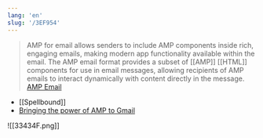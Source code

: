 ```yaml
---
lang: 'en'
slug: '/3EF954'
---
```


> AMP for email allows senders to include AMP components inside rich, engaging emails, making modern app functionality available within the email. The AMP email format provides a subset of [[AMP]] [[HTML]] components for use in email messages, allowing recipients of AMP emails to interact dynamically with content directly in the message. [AMP Email](https://amp.dev/about/email)

- [[Spellbound]]
- [Bringing the power of AMP to Gmail](https://www.blog.google/products/g-suite/bringing-power-amp-gmail/)

![[33434F.png]]
